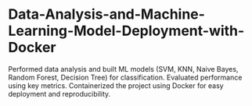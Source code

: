 # Data-Analysis-and-Machine-Learning-Model-Deployment-with-Docker
Performed data analysis and built ML models (SVM, KNN, Naive Bayes, Random Forest, Decision Tree) for classification. Evaluated performance using key metrics. Containerized the project using Docker for easy deployment and reproducibility.
